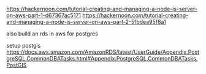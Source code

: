 https://hackernoon.com/tutorial-creating-and-managing-a-node-js-server-on-aws-part-1-d67367ac5171
https://hackernoon.com/tutorial-creating-and-managing-a-node-js-server-on-aws-part-2-5fbdea95f8a1


also build an rds in aws for postgres

setup postgis
https://docs.aws.amazon.com/AmazonRDS/latest/UserGuide/Appendix.PostgreSQL.CommonDBATasks.html#Appendix.PostgreSQL.CommonDBATasks.PostGIS
